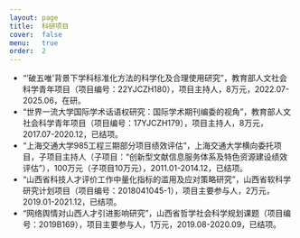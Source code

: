 ```yaml
---
layout: page
title:  科研项目
cover:  false
menu:   true
order:  2
---
```

* “‘破五唯’背景下学科标准化方法的科学化及合理使用研究”，教育部人文社会科学青年项目（项目编号：22YJCZH180），项目主持人，8万元，2022.07-2025.06，在研。
* “世界一流大学国际学术话语权研究：国际学术期刊编委的视角”，教育部人文社会科学青年项目（项目编号：17YJCZH179），项目主持人，8万元，2017.07-2020.12，已结项。
* “上海交通大学985工程三期部分项目绩效评估”，上海交通大学横向委托项目，子项目主持人（子项目：“创新型文献信息服务体系及特色资源建设绩效评估”），100万元（子项目10万元），2011.01-2014.12，已结项。
* “山西省科技人才评价工作中量化指标的滥用及应对策略研究”，山西省软科学研究计划项目（项目编号：2018041045-1），项目主要参与人，2万元，2019.01-2021.12，已结项。
* “网络舆情对山西人才引进影响研究”，山西省哲学社会科学规划课题（项目编号：2019B169），项目主要参与人，1万元，2019.08-2020.09，已结项。
